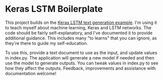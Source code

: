 # Keras LSTM Boilerplate

This project builds on the [Keras LSTM text generation example](https://github.com/fchollet/keras/blob/master/examples/lstm_text_generation.py). I'm using it to teach myself about machine learning, Keras and LSTM networks. The code should be fairly self-explanatory, and I've documented it to provide additional guidance. This includes many "to learns" that you can ignore, as they're there to guide my self-education. 

To use this, provide a text document to use as the input, and update values in index.py. The application will generate a new model if needed and then use the model to generate outputs. You can tweak values in index.py to see how they affect the outputs. Feedback, improvements and assistance with documentation welcome!
